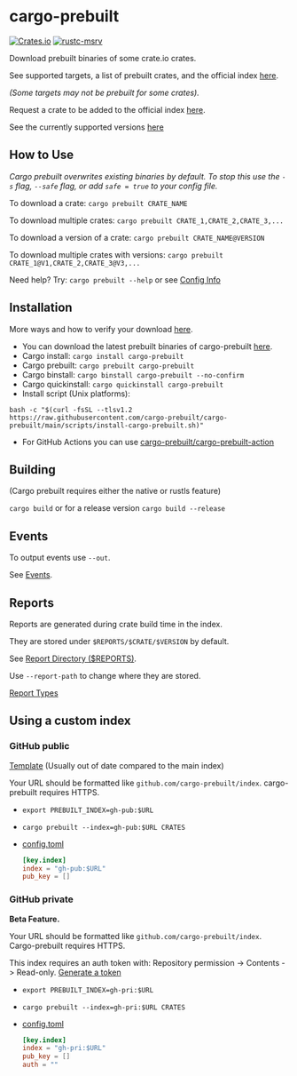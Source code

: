 # cargo-prebuilt

[![Crates.io](https://img.shields.io/crates/v/cargo-prebuilt)](https://crates.io/crates/cargo-prebuilt)
[![rustc-msrv](https://img.shields.io/badge/rustc-1.71%2B-blue?logo=rust)](https://www.rust-lang.org/tools/install)

Download prebuilt binaries of some crate.io crates.

See supported targets, a list of prebuilt crates,
and the official index [here](https://github.com/cargo-prebuilt/index#readme).

_(Some targets may not be prebuilt for some crates)._

Request a crate to be added to the official index [here](https://github.com/cargo-prebuilt/index/issues/new?assignees=&labels=add-crate%2C+under-consideration&template=request-crate.md&title=).

See the currently supported versions [here](docs/SUPPORTED.md)

## How to Use

_Cargo prebuilt overwrites existing binaries by default. To stop this use the
`-s` flag, `--safe` flag, or add `safe = true` to your config file._

To download a crate: `cargo prebuilt CRATE_NAME`

To download multiple crates: `cargo prebuilt CRATE_1,CRATE_2,CRATE_3,...`

To download a version of a crate: `cargo prebuilt CRATE_NAME@VERSION`

To download multiple crates with versions: `cargo prebuilt CRATE_1@V1,CRATE_2,CRATE_3@V3,...`

Need help? Try: `cargo prebuilt --help` or see [Config Info](docs/CONFIG.md)

## Installation

More ways and how to verify your download [here](docs/DOWNLOAD.md).

- You can download the latest prebuilt binaries of cargo-prebuilt
  [here](https://github.com/cargo-prebuilt/cargo-prebuilt/releases/latest).
- Cargo install: `cargo install cargo-prebuilt`
- Cargo prebuilt: `cargo prebuilt cargo-prebuilt`
- Cargo binstall: `cargo binstall cargo-prebuilt --no-confirm`
- Cargo quickinstall: `cargo quickinstall cargo-prebuilt`
- Install script (Unix platforms):

```shell
bash -c "$(curl -fsSL --tlsv1.2 https://raw.githubusercontent.com/cargo-prebuilt/cargo-prebuilt/main/scripts/install-cargo-prebuilt.sh)"
```

- For GitHub Actions you can use
  [cargo-prebuilt/cargo-prebuilt-action](https://github.com/cargo-prebuilt/cargo-prebuilt-action)

## Building

(Cargo prebuilt requires either the native or rustls feature)

`cargo build`
or for a release version
`cargo build --release`

## Events

To output events use `--out`.

See [Events](docs/EVENTS.md).

## Reports

Reports are generated during crate build time in the index.

They are stored under `$REPORTS/$CRATE/$VERSION` by default.

See [Report Directory ($REPORTS)](docs/PATHS.md#reports).

Use `--report-path` to change where they are stored.

[Report Types](docs/REPORT_TYPES.md)

## Using a custom index

### GitHub public

[Template](https://github.com/cargo-prebuilt/gh-pub-index)
(Usually out of date compared to the main index)

Your URL should be formatted like `github.com/cargo-prebuilt/index`.
cargo-prebuilt requires HTTPS.

- `export PREBUILT_INDEX=gh-pub:$URL`
- `cargo prebuilt --index=gh-pub:$URL CRATES`
- [config.toml](docs/CONFIG.md)

  ```toml
  [key.index]
  index = "gh-pub:$URL"
  pub_key = []
  ```

### GitHub private

**Beta Feature.**

Your URL should be formatted like `github.com/cargo-prebuilt/index`.
Cargo-prebuilt requires HTTPS.

This index requires an auth token with:
Repository permission -> Contents -> Read-only.
[Generate a token](https://github.com/settings/personal-access-tokens/new)

- `export PREBUILT_INDEX=gh-pri:$URL`
- `cargo prebuilt --index=gh-pri:$URL CRATES`
- [config.toml](docs/CONFIG.md)

  ```toml
  [key.index]
  index = "gh-pri:$URL"
  pub_key = []
  auth = ""
  ```
